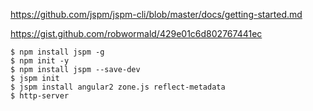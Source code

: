https://github.com/jspm/jspm-cli/blob/master/docs/getting-started.md

https://gist.github.com/robwormald/429e01c6d802767441ec

```
$ npm install jspm -g
$ npm init -y
$ npm install jspm --save-dev
$ jspm init
$ jspm install angular2 zone.js reflect-metadata
$ http-server
```
